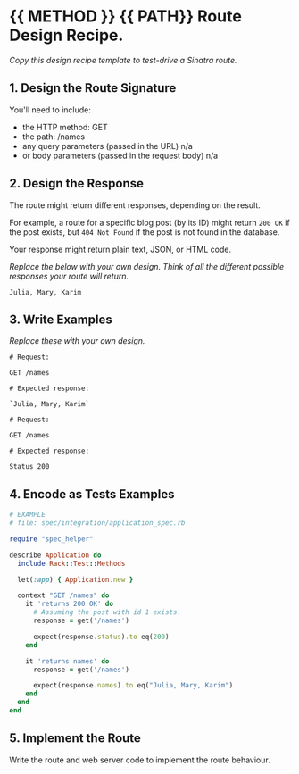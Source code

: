 # {{ METHOD }} {{ PATH}} Route Design Recipe.

_Copy this design recipe template to test-drive a Sinatra route._

## 1. Design the Route Signature

You'll need to include:
  * the HTTP method: GET
  * the path: /names
  * any query parameters (passed in the URL) n/a
  * or body parameters (passed in the request body) n/a

## 2. Design the Response

The route might return different responses, depending on the result.

For example, a route for a specific blog post (by its ID) might return `200 OK` if the post exists, but `404 Not Found` if the post is not found in the database.

Your response might return plain text, JSON, or HTML code. 

_Replace the below with your own design. Think of all the different possible responses your route will return._



`Julia, Mary, Karim`

## 3. Write Examples

_Replace these with your own design._

```
# Request:

GET /names

# Expected response:

`Julia, Mary, Karim`
```

```
# Request:

GET /names

# Expected response:

Status 200
```

## 4. Encode as Tests Examples

```ruby
# EXAMPLE
# file: spec/integration/application_spec.rb

require "spec_helper"

describe Application do
  include Rack::Test::Methods

  let(:app) { Application.new }

  context "GET /names" do
    it 'returns 200 OK' do
      # Assuming the post with id 1 exists.
      response = get('/names')

      expect(response.status).to eq(200)
    end

    it 'returns names' do
      response = get('/names')

      expect(response.names).to eq("Julia, Mary, Karim")
    end
  end
end
```

## 5. Implement the Route

Write the route and web server code to implement the route behaviour.